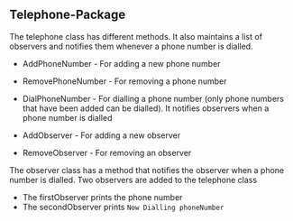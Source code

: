 ## Telephone-Package 
The telephone class has different methods. It also maintains a list of observers and notifies them whenever a phone number is dialled. 

* AddPhoneNumber - For adding a new phone number
* RemovePhoneNumber - For removing a phone number
* DialPhoneNumber - For dialling a phone number (only phone numbers that have been added can be dialled). It notifies observers when a phone number is dialled

* AddObserver - For adding a new observer
* RemoveObserver - For removing an observer

The observer class has a method that notifies the observer when a phone number is dialled. Two observers are added to the telephone class

* The firstObserver prints the phone number
* The secondObserver prints `Now Dialling phoneNumber`

